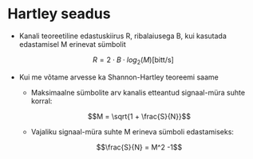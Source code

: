 
# Hartley seadus
- Kanali teoreetiline edastuskiirus R, ribalaiusega B, kui kasutada edastamisel M erinevat sümbolit

$$R = 2 \cdot B \cdot log_2(M) [\text{bitt/s}]$$

- Kui me võtame arvesse ka Shannon-Hartley teoreemi saame
	- Maksimaalne sümbolite arv kanalis etteantud signaal-müra suhte korral: 
	
	$$M = \sqrt{1 + \frac{S}{N}}$$

	- Vajaliku signaal-müra suhte M erineva sümboli edastamiseks: 
	
	$$\frac{S}{N} = M^2 -1$$